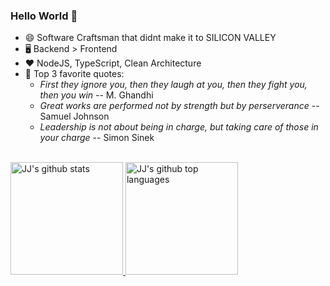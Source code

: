 ### Hello World 👋

- 😄 Software Craftsman that didnt make it to SILICON VALLEY
- 🖥️ Backend > Frontend
- ❤️ NodeJS, TypeScript, Clean Architecture
- 📜 Top 3 favorite quotes:
  - _First they  ignore you, then they laugh at you, then they fight you, then you win_ -- M. Ghandhi
  - _Great works are performed not by strength but by perserverance_ -- Samuel Johnson
  - _Leadership is not about being in charge, but taking care of those in your charge_ -- Simon Sinek   


<br />

<a href="https://github.com/jjteoh-pingspace">
  <img height="180em" src="https://github-readme-stats.vercel.app/api?username=jjteoh-pingspace&show_icons=true&theme=tokyonight&count_private=true" alt="JJ's github stats" />
  <img height="180em" src="https://github-readme-stats.vercel.app/api/top-langs/?username=jjteoh-pingspace&theme=tokyonight&layout=compact" alt="JJ's github top languages" />
</a>
